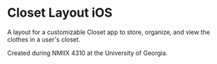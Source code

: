 # Closet Layout iOS
A layout for a customizable Closet app to store, organize, and view the clothes in a user's closet.

Created during NMIIX 4310 at the University of Georgia.
